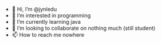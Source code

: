 - 👋 Hi, I’m @jynledu
- 👀 I’m interested in programming
- 🌱 I’m currently learning java
- 💞️ I’m looking to collaborate on nothing much (still student)
- 📫 How to reach me nowhere

<!---
jynledu/jynledu is a ✨ special ✨ repository because its `README.md` (this file) appears on your GitHub profile.
You can click the Preview link to take a look at your changes.
--->

